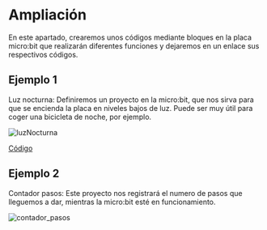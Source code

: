 # Ampliación 
En este apartado, crearemos unos códigos mediante bloques en la placa micro:bit que realizarán diferentes funciones y dejaremos en un enlace sus respectivos códigos.

## Ejemplo 1
Luz nocturna: Definiremos un proyecto en la micro:bit, que nos sirva para que se encienda la placa en niveles bajos de luz. Puede ser muy útil para coger una bicicleta de noche, por ejemplo.

![luzNocturna](https://user-images.githubusercontent.com/114906855/207965973-31a4cbd9-30ce-4de5-9703-58af66bab5db.png)

[Código](codLuz_n.hex)

## Ejemplo 2
Contador pasos: Este proyecto nos registrará el numero de pasos que lleguemos a dar, mientras la micro:bit esté en funcionamiento.

![contador_pasos](https://user-images.githubusercontent.com/114906855/207968479-62dfe3a3-9cf1-4fdb-bbd3-9ee159a4541e.png)

